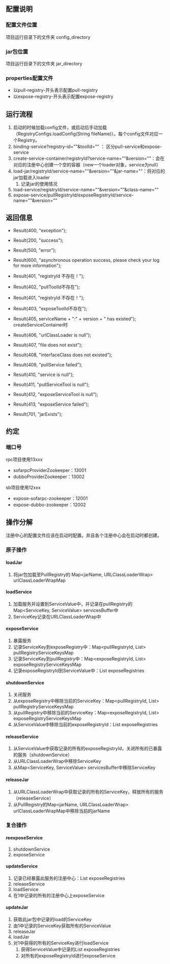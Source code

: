 ## 配置说明
### 配置文件位置
项目运行目录下的文件夹 config_directory

### jar包位置
项目运行目录下的文件夹 jar_directory

### properties配置文件
- 以pull-registry-开头表示配置pull-registry
- 以expose-registry-开头表示配置expose-registry

## 运行流程
1. 启动的时候加载config文件，或启动后手动加载（RegistryConfigs.loadConfig(String fileName)）。每个config文件对应一个Registry。
2. binding-service?registry-id=""&toolId="" ： 区分pull-service和expose-service
2. create-service-container/registryId?service-name=""&version=""：会在对应的注册中心创建一个空的容器（new一个loader对象，service为null）
3. load-jar/registryId/service-name=""&version=""&jar-name=""：将对应的jar加载进入loader
    1. 记录jar的使用情况
4. load-service/registryId/service-name=""&version=""&class-name=""
5. expose-service/pullRegistryId/exposeRegistryId/service-name=""&version=""


## 返回信息
- Result(400, "exception");
- Result(200, "success");
- Result(500, "error");
- Result(600, "asynchronous operation success, please check your log for more information");

- Result(401, "registryId 不存在！");
- Result(402, "pullToolId不存在");
- Result(401, "registryId 不存在！");
- Result(403, "exposeToolId不存在");
- Result(405, serviceName + ":" + version + " has existed");  createServiceContainer时
- Result(406, "urlClassLoader is null");
- Result(407, "file does not exist");
- Result(408, "interfaceClass does not existed");
- Result(409, "pullService failed");
- Result(410, "service is null");
- Result(411, "pullServiceTool is null");
- Result(412, "exposeServiceTool is null");
- Result(413, "exposeService failed");

- Result(701, "jarExists");

## 约定
### 端口号
rpc项目使用13xxx
- sofarpcProviderZookeeper：13001
- dubboProviderZookeeper：13002

sb项目使用12xxx
- expose-sofarpc-zookeeper：12001
- expose-dubbo-zookeeper：12002


## 操作分解

注册中心的配置文件应该在启动时配置。并且各个注册中心会在启动时都创建。

### 原子操作
#### loadJar
1. 将jar包加载至PullRegistry的 Map<jarName, URLClassLoaderWrap> urlClassLoaderWrapMap


#### loadService
1. 加载服务并设置到ServiceValue中，并记录在pullRegistry的Map<ServiceKey, ServiceValue> servicesBuffer中
2. ServiceKey记录在URLClassLoaderWrap中


#### exposeService
1. 暴露服务
2. 记录ServiceKey到exposeRegistry中：Map<pullRegistryId, List<ServiceKey>> pullRegistryServiceKeysMap
3. 记录ServiceKey到pullRegistry中：Map<exposeRegistryId, List<ServiceKey>> exposeRegistryServiceKeysMap
4. 记录exposeRegistryId到ServiceValue中：List<String> exposeRegistries


#### shutdownService
1. 关闭服务
2. 从exposeRegistry中移除当前的ServiceKey：Map<pullRegistryId, List<ServiceKey>> pullRegistryServiceKeysMap
3. 从pullRegistry中移除当前的ServiceKey：Map<exposeRegistryId, List<ServiceKey>> exposeRegistryServiceKeysMap
4. 从ServiceValue中移除当前的exposeRegistryId：List<String> exposeRegistries


#### releaseService
1. 从ServiceValue中获取记录的所有的exposeRegistryId，关闭所有的已暴露的服务（shutdownService）
2. 从URLClassLoaderWrap中移除ServiceKey
3. 从Map<ServiceKey, ServiceValue> servicesBuffer中移除ServiceKey


#### releaseJar
1. 从URLClassLoaderWrap中获取记录的所有的ServiceKey，释放所有的服务（releaseService）
2. 从PullRegistry的Map<jarName, URLClassLoaderWrap> urlClassLoaderWrapMap中移除当前的jarName


### 复合操作
#### reexposeService
1. shutdownService
2. exposeService


#### updateService
1. 记录已经暴露此服务的注册中心：List<String> exposeRegistries
2. releaseService
3. loadService
4. 在1中记录的所有的注册中心上exposeService


#### updateJar
1. 获取此jar包中记录的load的ServiceKey
2. 由1中记录的ServiceKey获取所有的ServiceValue
3. releaseJar
4. loadJar
5. 对1中获得的所有的ServiceKey进行loadService
    1. 获得ServiceValue中记录的List<String> exposeRegistries
    2. 对所有的exposeRegistryId进行exposeService






